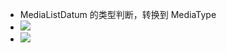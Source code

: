 - MediaListDatum 的类型判断，转换到 MediaType
- ![](Pasted%20image%2020240529095148.png)
- ![](Pasted%20image%2020240529095204.png)